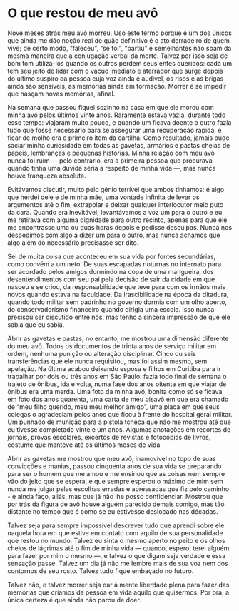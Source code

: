 ﻿# O que restou de meu avô

Nove meses atrás meu avô morreu. Uso este termo porque é um dos únicos que ainda me dão noção real de quão definitivo é o ato derradeiro de quem vive; de certo modo, “faleceu”, “se foi”, “partiu” e semelhantes não soam da mesma maneira que a conjugação verbal da morte. Talvez por isso seja de bom tom utilizá-los quando os outros perdem seus entes queridos: cada um tem seu jeito de lidar com o vácuo imediato e aterrador que surge depois do último suspiro da pessoa cuja voz ainda é audível, os risos e as brigas ainda são sensíveis, as memórias ainda em formação. Morrer é se impedir que nasçam novas memórias, afinal.

Na semana que passou fiquei sozinho na casa em que ele morou com minha avó pelos últimos vinte anos. Raramente estava vazia, durante todo esse tempo: viajaram muito pouco, e quando um ficava doente o outro fazia tudo que fosse necessário para se assegurar uma recuperação rápida, e ficar de molho era o primeiro item da cartilha. Como resultado, jamais pude saciar minha curiosidade em todas as gavetas, armários e pastas cheias de papéis, lembranças e pequenas histórias. Minha relação com meu avô nunca foi ruim — pelo contrário, era a primeira pessoa que procurava quando tinha uma dúvida séria a respeito de minha vida —, mas nunca houve franqueza absoluta.

Evitávamos discutir, muito pelo gênio terrível que ambos tínhamos: é algo que herdei dele e de minha mãe, uma vontade infinita de levar os argumentos até o fim, extrapolar e deixar qualquer interlocutor meio puto da cara. Quando era inevitável, levantávamos a voz um para o outro e eu me retirava com alguma dignidade para outro recinto, apenas para que ele me encontrasse uma ou duas horas depois e pedisse desculpas. Nunca nos despedimos com algo a dizer um para o outro, mas nunca achamos que algo além do necessário precisasse ser dito.

Sei de muita coisa que aconteceu em sua vida por fontes secundárias, como convém a um neto. De suas escapadas noturnas no internato para ser acordado pelos amigos dormindo na copa de uma mangueira, dos desentendimentos com seu pai pela decisão de sair da cidade em que nasceu e se criou, da responsabilidade que teve para com os irmãos mais novos quando estava na faculdade. Da irascibilidade na época da ditadura, quando todo militar sem padrinho no governo dormia com um olho aberto, do conservadorismo financeiro quando dirigia uma escola. Isso nunca precisou ser discutido entre nós, mas tenho a sincera impressão de que ele sabia que eu sabia.

Abrir as gavetas e pastas, no entanto, me mostrou uma dimensão diferente do meu avô. Todos os documentos de trinta anos de serviço militar em ordem, nenhuma punição ou alteração disciplinar. Cinco ou seis transferências que ele nunca requisitou, mas foi assim mesmo, sem apelação. Na última acabou deixando esposa e filhos em Curitiba para ir trabalhar por dois ou três anos em São Paulo: fazia todo final de semana o trajeto de ônibus, ida e volta, numa fase dos anos oitenta em que viajar de ônibus era uma merda. Uma foto da minha avó, bonita como só se ficava em foto dos anos quarenta, uma carta de meu bisavô em que era chamado de “meu filho querido, meu meu melhor amigo”, uma placa em que seus colegas o agradeciam pelos anos que ficou à frente do hospital geral militar. Um punhado de munição para a pistola tcheca que não me mostrou até que eu tivesse completado vinte e um anos. Algumas anotações em recortes de jornais, provas escolares, excertos de revistas e fotocópias de livros, costume que manteve até os últimos meses de vida.

Abrir as gavetas me mostrou que meu avô, inamovível no topo de suas convicções e manias, passou cinquenta anos de sua vida se preparando para ser o homem que me amou e me ensinou que as coisas nem sempre vão do jeito que se espera, e que sempre esperou o máximo de mim sem nunca me julgar pelas escolhas erradas e apressadas que fiz pelo caminho - e ainda faço, aliás, mas que já não lhe posso confidenciar. Mostrou que por trás da figura de avô houve alguém parecido demais comigo, mas tão distante no tempo que é como se eu estivesse deslocado nas décadas.

Talvez seja para sempre impossível descrever tudo que aprendi sobre ele naquela hora em que estive em contato com aquilo de sua personalidade que restou no mundo. Talvez eu sinta o mesmo aperto no peito e os olhos cheios de lágrimas até o fim de minha vida — quando, espero, terei alguém para fazer por mim o mesmo —, e talvez o que digam seja verdade e essa sensação passe. Talvez um dia já não me lembre mais de sua voz nem dos contornos de seu rosto. Talvez tudo fique embaçado no futuro.

Talvez não, e talvez morrer seja dar à mente liberdade plena para fazer das memórias que criamos da pessoa em vida aquilo que quisermos. Por ora, a única certeza é que ainda não parou de doer.
